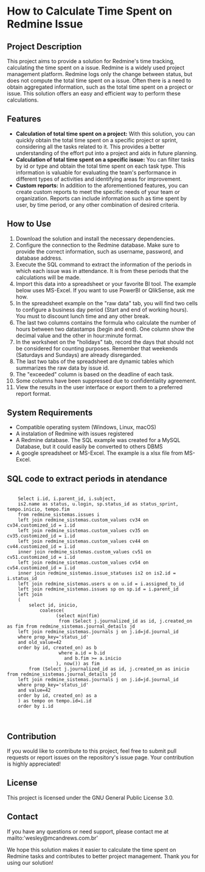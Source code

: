 <!DOCTYPE html>
<html>
<body>
  <h1>How to Calculate Time Spent on Redmine Issue</h1>

  <h2>Project Description</h2>
  <p>This project aims to provide a solution for Redmine's time tracking, calculating the time spent on a issue. Redmine is a widely used project management platform. Redmine logs only the change between status, but does not compute the total time spent on a issue. Often there is a need to obtain aggregated information, such as the total time spent on a project or issue. This solution offers an easy and efficient way to perform these calculations.</p>

  <h2>Features</h2>
  <ul>
    <li><strong>Calculation of total time spent on a project:</strong> With this solution, you can quickly obtain the total time spent on a specific project or sprint, considering all the tasks related to it. This provides a better understanding of the effort put into a project and aids in future planning.</li>
    <li><strong>Calculation of total time spent on a specific issue:</strong> You can filter tasks by id or type and obtain the total time spent on each task type. This information is valuable for evaluating the team's performance in different types of activities and identifying areas for improvement.</li>
    <li><strong>Custom reports:</strong> In addition to the aforementioned features, you can create custom reports to meet the specific needs of your team or organization. Reports can include information such as time spent by user, by time period, or any other combination of desired criteria.</li>
  </ul>

  <h2>How to Use</h2>
  <ol>
    <li>Download the solution and install the necessary dependencies.</li>
    <li>Configure the connection to the Redmine database. Make sure to provide the correct information, such as username, password, and database address.</li>
	<li>Execute the SQL command to extract the information of the periods in which each issue was in attendance. It is from these periods that the calculations will be made.</li>
	<li>Import this data into a spreadsheet or your favorite BI tool. The example below uses MS-Excel. If you want to use PowerBI or QlikSense, ask me how.</li>
	<li>In the spreadsheet example on the "raw data" tab, you will find two cells to configure a business day period (Start and end of working hours). You must to discount lunch time and any other break.</li>
	<li>The last two columns contains the formula who calculate the number of hours between two datastamps (begin and end). One column show the decimal value and the other in hour:minute format. </li>
	<li>In the worksheet on the "holidays" tab, record the days that should not be considered for counting purposes. Remember that weekends (Saturdays and Sundays) are already disregarded.</li>
    <li>The last two tabs of the spreadsheet are dynamic tables which summarizes the raw data by issue id.</li>
	<li>The "exceeded" column is based on the deadline of each task.</li>
    <li>Some columns have been suppressed due to confidentiality agreement.</li>
    <li>View the results in the user interface or export them to a preferred report format.</li>
  </ol>

  <h2>System Requirements</h2>
  <ul>
    <li>Compatible operating system (Windows, Linux, macOS)</li>
    <li>A instalation of Redmine with issues registered</li>
    <li>A Redmine database. The SQL example was created for a MySQL Database, but it could easily be converted to others DBMS</li>
    <li>A google spreadsheet or MS-Excel. The example is a xlsx file from MS-Excel.</li>
  </ul>

  <h2>SQL code to extract periods in atendance</h2>
  <pre>
    <code>
    Select i.id, i.parent_id, i.subject,
	is2.name as status, u.login, sp.status_id as status_sprint, tempo.inicio, tempo.fim 
	from redmine_sistemas.issues i
	left join redmine_sistemas.custom_values cv34 on cv34.customized_id = i.id
	left join redmine_sistemas.custom_values cv35 on cv35.customized_id = i.id
	left join redmine_sistemas.custom_values cv44 on cv44.customized_id = i.id
	inner join redmine_sistemas.custom_values cv51 on cv51.customized_id = i.id
	left join redmine_sistemas.custom_values cv54 on cv54.customized_id = i.id
	inner join redmine_sistemas.issue_statuses is2 on is2.id =  i.status_id  
	left join redmine_sistemas.users u on u.id = i.assigned_to_id
	left join redmine_sistemas.issues sp on sp.id = i.parent_id
	left join
	(
		select id, inicio,
			coalesce(
				  (select min(fim) 
				   from (Select j.journalized_id as id, j.created_on as fim from redmine_sistemas.journal_details jd
	left join redmine_sistemas.journals j on j.id=jd.journal_id 
	where prop_key='status_id'
	and old_value=42
	order by id, created_on) as b 
				   where a.id = b.id 
					 and b.fim >= a.inicio 
				  ), now()) as fim
		from (Select j.journalized_id as id, j.created_on as inicio from redmine_sistemas.journal_details jd
	left join redmine_sistemas.journals j on j.id=jd.journal_id 
	where prop_key='status_id'
	and value=42
	order by id, created_on) as a 
	) as tempo on tempo.id=i.id
	order by i.id
    </code>
  </pre>

  <h2>Contribution</h2>
  <p>If you would like to contribute to this project, feel free to submit pull requests or report issues on the repository's issue page. Your contribution is highly appreciated!</p>

  <h2>License</h2>
  <p>This project is licensed under the GNU General Public License 3.0.</p>

  <h2>Contact</h2>
  <p>If you have any questions or need support, please contact me at mailto:'wesley@mcandrews.com.br'</p>

  <p>We hope this solution makes it easier to calculate the time spent on Redmine tasks and contributes to better project management. Thank you for using our solution!</p>
</body>
</html>
